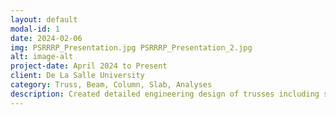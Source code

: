 ```yaml
---
layout: default
modal-id: 1
date: 2024-02-06
img: PSRRRP_Presentation.jpg PSRRRP_Presentation_2.jpg
alt: image-alt
project-date: April 2024 to Present
client: De La Salle University 
category: Truss, Beam, Column, Slab, Analyses
description: Created detailed engineering design of trusses including steel and timber truss designs, retrofit designs of beams and columns, rebar design, carbon fiber reinforcement polymer application on low to mid-rise buildings and utilized STAAD.Pro  
---
```


